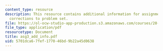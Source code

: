 ```yaml
---
content_type: resource
description: This resource contains additional information for assignment 3 such as
  corrections to problem set.
file: https://ol-ocw-studio-app-production.s3.amazonaws.com/courses/20-180-biological-engineering-programming-spring-2006/5701dca67fef177046bd9b22a45d0638_asg3_add_info.pdf
file_type: application/pdf
resourcetype: Document
title: asg3_add_info.pdf
uid: 5701dca6-7fef-1770-46bd-9b22a45d0638
---
```

